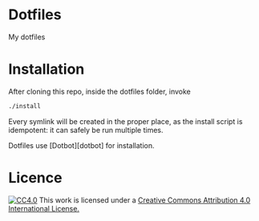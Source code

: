 # Dotfiles
My dotfiles

# Installation
After cloning this repo, inside the dotfiles folder, invoke
```bash
./install
```
Every symlink will be created in the proper place, as the install script is idempotent: it can safely be run multiple times.

Dotfiles use [Dotbot][dotbot] for installation.

# Licence

[![CC4.0](https://i.creativecommons.org/l/by/4.0/88x31.png
)](http://creativecommons.org/licenses/by-sa/4.0/)
This work is licensed under a [Creative Commons Attribution 4.0 International License.](http://creativecommons.org/licenses/by-sa/4.0/)

